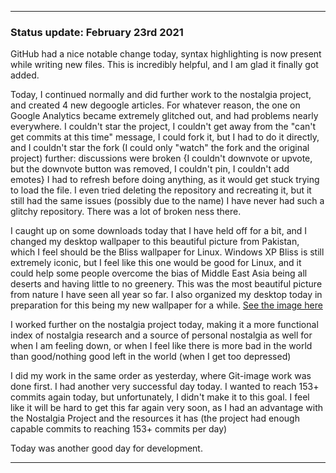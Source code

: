 ***

### Status update: February 23rd 2021

GitHub had a nice notable change today, syntax highlighting is now present while writing new files. This is incredibly helpful, and I am glad it finally got added.

Today, I continued normally and did further work to the nostalgia project, and created 4 new degoogle articles. For whatever reason, the one on Google Analytics became extremely glitched out, and had problems nearly everywhere. I couldn't star the project, I couldn't get away from the "can't get commits at this time" message, I could fork it, but I had to do it directly, and I couldn't star the fork (I could only "watch" the fork and the original project) further: discussions were broken {I couldn't downvote or upvote, but the downvote button was removed, I couldn't pin, I couldn't add emotes} I had to refresh before doing anything, as it would get stuck trying to load the file. I even tried deleting the repository and recreating it, but it still had the same issues (possibly due to the name) I have never had such a glitchy repository. There was a lot of broken ness there.

I caught up on some downloads today that I have held off for a bit, and I changed my desktop wallpaper to this beautiful picture from Pakistan, which I feel should be the Bliss wallpaper for Linux. Windows XP Bliss is still extremely iconic, but I feel like this one would be good for Linux, and it could help some people overcome the bias of Middle East Asia being all deserts and having little to no greenery. This was the most beautiful picture from nature I have seen all year so far. I also organized my desktop today in preparation for this being my new wallpaper for a while. [See the image here](https://commons.wikimedia.org/wiki/File:Deosai_%22The_Land_of_Giants%22.jpg)

I worked further on the nostalgia project today, making it a more functional index of nostalgia research and a source of personal nostalgia as well for when I am feeling down, or when I feel like there is more bad in the world than good/nothing good left in the world (when I get too depressed)

I did my work in the same order as yesterday, where Git-image work was done first. I had another very successful day today. I wanted to reach 153+ commits again today, but unfortunately, I didn't make it to this goal. I feel like it will be hard to get this far again very soon, as I had an advantage with the Nostalgia Project and the resources it has (the project had enough capable commits to reaching 153+ commits per day)

Today was another good day for development.

***
